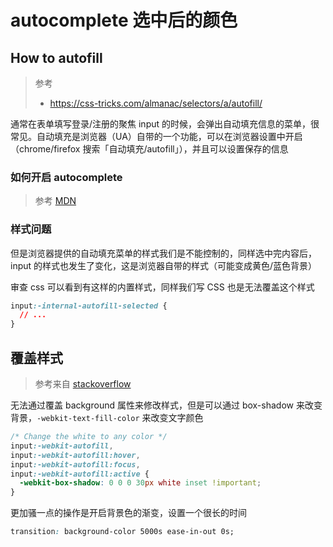 # autocomplete 选中后的颜色

## How to autofill

> 参考
>
> - https://css-tricks.com/almanac/selectors/a/autofill/

通常在表单填写登录/注册的聚焦 input 的时候，会弹出自动填充信息的菜单，很常见。自动填充是浏览器（UA）自带的一个功能，可以在浏览器设置中开启（chrome/firefox 搜索「自动填充/autofill」），并且可以设置保存的信息

### 如何开启 autocomplete

> 参考 [MDN](https://developer.mozilla.org/en-US/docs/Web/HTML/Attributes/autocomplete)

### 样式问题

但是浏览器提供的自动填充菜单的样式我们是不能控制的，同样选中完内容后，input 的样式也发生了变化，这是浏览器自带的样式（可能变成黄色/蓝色背景）

审查 css 可以看到有这样的内置样式，同样我们写 CSS 也是无法覆盖这个样式

```css
input:-internal-autofill-selected {
  // ...
}
```

## 覆盖样式

> 参考来自 [stackoverflow](https://stackoverflow.com/questions/2781549/removing-input-background-colour-for-chrome-autocomplete)

无法通过覆盖 background 属性来修改样式，但是可以通过 box-shadow 来改变背景，`-webkit-text-fill-color` 来改变文字颜色

```css
/* Change the white to any color */
input:-webkit-autofill,
input:-webkit-autofill:hover,
input:-webkit-autofill:focus,
input:-webkit-autofill:active {
  -webkit-box-shadow: 0 0 0 30px white inset !important;
}
```

更加骚一点的操作是开启背景色的渐变，设置一个很长的时间

```css
transition: background-color 5000s ease-in-out 0s;
```
